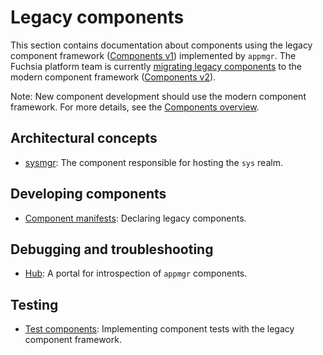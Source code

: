 # Legacy components

This section contains documentation about components using the legacy component
framework ([Components v1][glossary.components-v1]) implemented by `appmgr`.
The Fuchsia platform team is currently [migrating legacy components][migration]
to the modern component framework ([Components v2][glossary.components-v2]).

Note: New component development should use the modern component framework.
For more details, see the [Components overview][components-overview].

## Architectural concepts

- [sysmgr](sysmgr.md): The component responsible for hosting the `sys` realm.

## Developing components

- [Component manifests](component_manifests.md): Declaring legacy components.

## Debugging and troubleshooting

- [Hub](hub.md): A portal for introspection of `appmgr` components.

## Testing

- [Test components][test-component]: Implementing component tests with the
  legacy component framework.

[components-overview]: /docs/concepts/components/v2/introduction.md
[glossary.components-v1]: /docs/glossary/README.md#components-v1
[glossary.components-v2]: /docs/glossary/README.md#components-v2
[migration]: /docs/contribute/open_projects/components/migration.md
[test-component]: /docs/concepts/testing/v1_test_component.md
